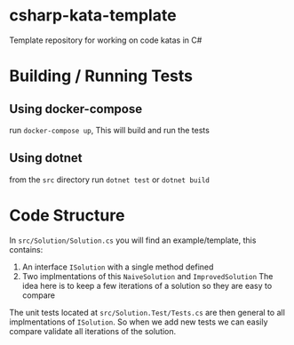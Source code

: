 # csharp-kata-template

Template repository for working on code katas in C#

# Building / Running Tests

## Using docker-compose

run `docker-compose up`, This will build and run the tests

## Using dotnet

from the `src` directory run `dotnet test` or `dotnet build`

# Code Structure

In `src/Solution/Solution.cs` you will find an example/template, this contains:

1. An interface `ISolution` with a single method defined
2. Two implmentations of this `NaiveSolution` and `ImprovedSolution`
   The idea here is to keep a few iterations of a solution so they are easy to compare

The unit tests located at `src/Solution.Test/Tests.cs` are then general to all implmentations of `ISolution`.
So when we add new tests we can easily compare validate all iterations of the solution.
